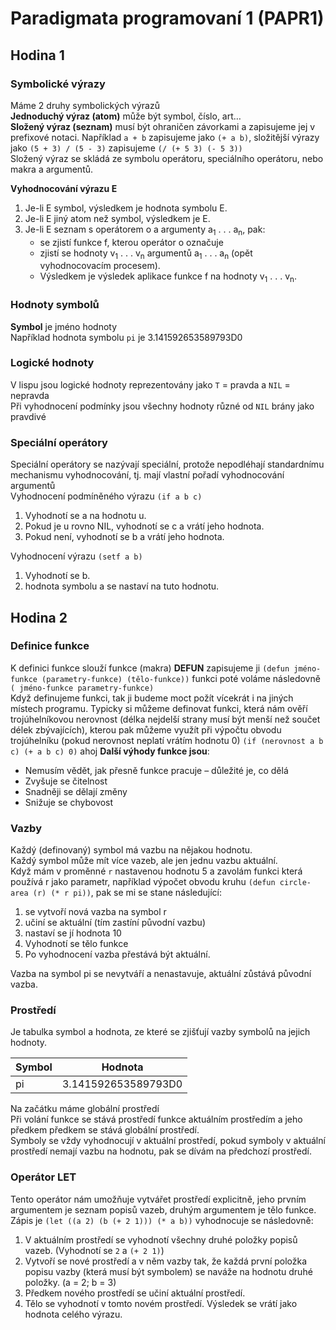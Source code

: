 # Paradigmata programovaní 1 (PAPR1)
## Hodina 1
### **Symbolické výrazy**
Máme 2 druhy symbolických výrazů<br>
**Jednoduchý výraz (atom)** může být symbol, číslo, art… <br>
**Složený výraz (seznam)** musí být ohraničen závorkami a zapisujeme jej v prefixové notaci. 
Například `a + b` zapisujeme jako `(+ a b)`, složitější výrazy jako `(5 + 3) / (5 - 3)` zapisujeme `(/ (+ 5 3) (- 5 3))`<br>
Složený výraz se skládá ze symbolu operátoru, speciálního operátoru, nebo makra a argumentů.

**Vyhodnocování výrazu E**<br>
1. Je-li E symbol, výsledkem je hodnota symbolu E. <br>
2. Je-li E jiný atom než symbol, výsledkem je E. <br>
3. Je-li E seznam s operátorem o a argumenty a<sub>1</sub> . . . a<sub>n</sub>, pak: <br>
   - se zjistí funkce f, kterou operátor o označuje
   - zjistí se hodnoty v<sub>1</sub> . . . v<sub>n</sub> argumentů a<sub>1</sub> . . . a<sub>n</sub> (opět vyhodnocovacím procesem).
   - Výsledkem je výsledek aplikace funkce f na hodnoty v<sub>1</sub> . . . v<sub>n</sub>.

### **Hodnoty symbolů**
**Symbol** je jméno hodnoty<br>
Například hodnota symbolu `pi` je 3.141592653589793D0

### **Logické hodnoty**
V lispu jsou logické hodnoty reprezentovány jako `T` = pravda a `NIL` = nepravda<br>
Při vyhodnocení podmínky jsou všechny hodnoty různé od `NIL` brány jako pravdivé

### **Speciální operátory**
Speciální operátory se nazývají speciální, protože nepodléhají standardnímu mechanismu vyhodnocování, tj. mají vlastní pořadí vyhodnocování argumentů<br>
Vyhodnocení podmíněného výrazu `(if a b c)`
1. Vyhodnotí se a na hodnotu u.
2. Pokud je u rovno NIL, vyhodnotí se c a vrátí jeho hodnota.
3. Pokud není, vyhodnotí se b a vrátí jeho hodnota.

Vyhodnocení výrazu `(setf a b)`
1. Vyhodnotí se b.
2. hodnota symbolu a se nastaví na tuto hodnotu.

## Hodina 2
### **Definice funkce**
K definici funkce slouží funkce (makra) **DEFUN**
zapisujeme ji `(defun jméno-funkce (parametry-funkce) (tělo-funkce))` funkci poté voláme následovně `( jméno-funkce parametry-funkce)`<br>
Když definujeme funkci, tak ji budeme moct požít vícekrát i na jiných místech programu. Typicky si můžeme definovat funkci, která nám ověří trojúhelníkovou nerovnost (délka nejdelší strany musí být menší než součet délek zbývajících), kterou pak můžeme využít při výpočtu obvodu trojúhelníku (pokud nerovnost neplatí vrátím hodnotu 0) `(if (nerovnost a b c) (+ a b c) 0)` ahoj
**Další výhody funkce jsou**:<br>
- Nemusím vědět, jak přesně funkce pracuje – důležité je, co dělá
- Zvyšuje se čitelnost
- Snadněji se dělají změny
- Snižuje se chybovost

### **Vazby**
Každý (definovaný) symbol má vazbu na nějakou hodnotu.<br>
Každý symbol může mít více vazeb, ale jen jednu vazbu aktuální.<br>
Když mám v proměnné `r` nastavenou hodnotu 5 a zavolám funkci která používá r jako parametr, například výpočet obvodu kruhu `(defun circle-area (r) (* r pi))`, pak se mi se stane následující:
1. se vytvoří nová vazba na symbol r
2. učiní se aktuální (tím zastíní původní vazbu)
3. nastaví se jí hodnota 10
4. Vyhodnotí se tělo funkce
5. Po vyhodnocení vazba přestává být aktuální.

Vazba na symbol pi se nevytváří a nenastavuje, aktuální zůstává původní vazba.

### **Prostředí**
Je tabulka symbol a hodnota, ze které se zjišťují vazby symbolů na jejich hodnoty.

| Symbol | Hodnota             |
|--------|---------------------|
| pi     | 3.141592653589793D0 |

Na začátku máme globální prostředí<br>
Při volání funkce se stává prostředí funkce aktuálním prostředím a jeho předkem předkem se stává globální prostředí. <br>
Symboly se vždy vyhodnocují v aktuální prostředí, pokud symboly v aktuální prostředí nemají vazbu na hodnotu, pak se dívám na předchozí prostředí.

### **Operátor LET**
Tento operátor nám umožňuje vytvářet prostředí explicitně, jeho prvním argumentem je seznam popisů vazeb, druhým argumentem je tělo funkce. Zápis je `(let ((a 2) (b (+ 2 1))) (* a b))` vyhodnocuje se následovně:
1. V aktuálním prostředí se vyhodnotí všechny druhé položky popisů vazeb. (Vyhodnotí se `2` a `(+ 2 1)`)
2. Vytvoří se nové prostředí a v něm vazby tak, že každá první položka popisu vazby (která musí být symbolem) se naváže na hodnotu druhé položky. (a = 2; b = 3)
3. Předkem nového prostředí se učiní aktuální prostředí.
4. Tělo se vyhodnotí v tomto novém prostředí. Výsledek se vrátí jako hodnota celého výrazu. 

